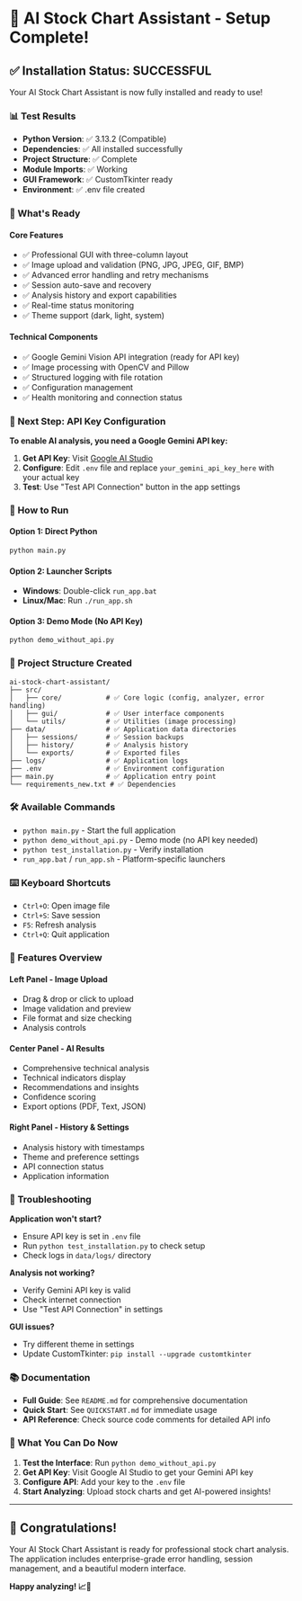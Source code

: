 # 🎉 AI Stock Chart Assistant - Setup Complete!

## ✅ Installation Status: SUCCESSFUL

Your AI Stock Chart Assistant is now fully installed and ready to use!

### 📊 Test Results
- **Python Version**: ✅ 3.13.2 (Compatible)
- **Dependencies**: ✅ All installed successfully
- **Project Structure**: ✅ Complete
- **Module Imports**: ✅ Working
- **GUI Framework**: ✅ CustomTkinter ready
- **Environment**: ✅ .env file created

### 🚀 What's Ready

#### Core Features
- ✅ Professional GUI with three-column layout
- ✅ Image upload and validation (PNG, JPG, JPEG, GIF, BMP)
- ✅ Advanced error handling and retry mechanisms
- ✅ Session auto-save and recovery
- ✅ Analysis history and export capabilities
- ✅ Real-time status monitoring
- ✅ Theme support (dark, light, system)

#### Technical Components
- ✅ Google Gemini Vision API integration (ready for API key)
- ✅ Image processing with OpenCV and Pillow
- ✅ Structured logging with file rotation
- ✅ Configuration management
- ✅ Health monitoring and connection status

### 🔑 Next Step: API Key Configuration

**To enable AI analysis, you need a Google Gemini API key:**

1. **Get API Key**: Visit [Google AI Studio](https://makersuite.google.com/app/apikey)
2. **Configure**: Edit `.env` file and replace `your_gemini_api_key_here` with your actual key
3. **Test**: Use "Test API Connection" button in the app settings

### 🎯 How to Run

#### Option 1: Direct Python
```bash
python main.py
```

#### Option 2: Launcher Scripts
- **Windows**: Double-click `run_app.bat`
- **Linux/Mac**: Run `./run_app.sh`

#### Option 3: Demo Mode (No API Key)
```bash
python demo_without_api.py
```

### 📁 Project Structure Created

```
ai-stock-chart-assistant/
├── src/
│   ├── core/           # ✅ Core logic (config, analyzer, error handling)
│   ├── gui/            # ✅ User interface components
│   └── utils/          # ✅ Utilities (image processing)
├── data/               # ✅ Application data directories
│   ├── sessions/       # ✅ Session backups
│   ├── history/        # ✅ Analysis history
│   └── exports/        # ✅ Exported files
├── logs/               # ✅ Application logs
├── .env                # ✅ Environment configuration
├── main.py             # ✅ Application entry point
└── requirements_new.txt # ✅ Dependencies
```

### 🛠️ Available Commands

- `python main.py` - Start the full application
- `python demo_without_api.py` - Demo mode (no API key needed)
- `python test_installation.py` - Verify installation
- `run_app.bat` / `run_app.sh` - Platform-specific launchers

### ⌨️ Keyboard Shortcuts

- `Ctrl+O`: Open image file
- `Ctrl+S`: Save session
- `F5`: Refresh analysis
- `Ctrl+Q`: Quit application

### 🎨 Features Overview

#### Left Panel - Image Upload
- Drag & drop or click to upload
- Image validation and preview
- File format and size checking
- Analysis controls

#### Center Panel - AI Results
- Comprehensive technical analysis
- Technical indicators display
- Recommendations and insights
- Confidence scoring
- Export options (PDF, Text, JSON)

#### Right Panel - History & Settings
- Analysis history with timestamps
- Theme and preference settings
- API connection status
- Application information

### 🔧 Troubleshooting

**Application won't start?**
- Ensure API key is set in `.env` file
- Run `python test_installation.py` to check setup
- Check logs in `data/logs/` directory

**Analysis not working?**
- Verify Gemini API key is valid
- Check internet connection
- Use "Test API Connection" in settings

**GUI issues?**
- Try different theme in settings
- Update CustomTkinter: `pip install --upgrade customtkinter`

### 📚 Documentation

- **Full Guide**: See `README.md` for comprehensive documentation
- **Quick Start**: See `QUICKSTART.md` for immediate usage
- **API Reference**: Check source code comments for detailed API info

### 🎯 What You Can Do Now

1. **Test the Interface**: Run `python demo_without_api.py`
2. **Get API Key**: Visit Google AI Studio to get your Gemini API key
3. **Configure API**: Add your key to the `.env` file
4. **Start Analyzing**: Upload stock charts and get AI-powered insights!

---

## 🎊 Congratulations!

Your AI Stock Chart Assistant is ready for professional stock chart analysis. The application includes enterprise-grade error handling, session management, and a beautiful modern interface.

**Happy analyzing! 📈🤖** 